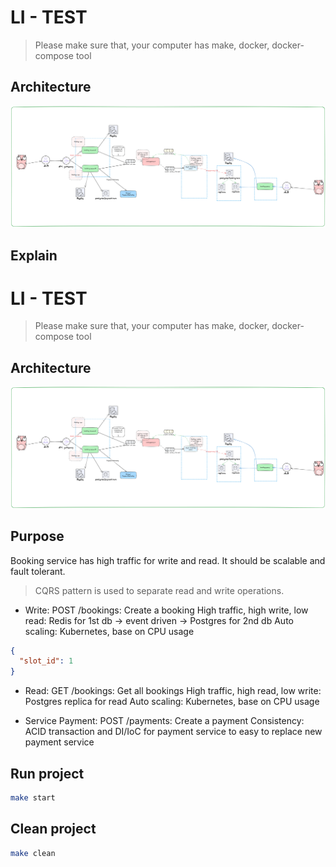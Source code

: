 # LI - TEST

> Please make sure that, your computer has make, docker, docker-compose tool

## Architecture

![alt text](arch.png)

## Explain

# LI - TEST

> Please make sure that, your computer has make, docker, docker-compose tool

## Architecture

![alt text](arch.png)

## Purpose

Booking service has high traffic for write and read. It should be scalable and fault tolerant.

> CQRS pattern is used to separate read and write operations.

- Write: POST /bookings: Create a booking
  High traffic, high write, low read: Redis for 1st db -> event driven -> Postgres for 2nd db
  Auto scaling: Kubernetes, base on CPU usage

```json
{
  "slot_id": 1
}
```

- Read: GET /bookings: Get all bookings
  High traffic, high read, low write: Postgres replica for read
  Auto scaling: Kubernetes, base on CPU usage

- Service Payment: POST /payments: Create a payment
  Consistency: ACID transaction and DI/IoC for payment service to easy to replace
  new payment service

## Run project

```bash
make start
```

## Clean project

```bash
make clean
```
